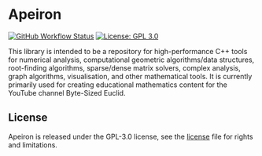 # Apeiron

[![GitHub Workflow Status](https://img.shields.io/github/actions/workflow/status/8bit-euclid/Apeiron/.github/workflows/ci.yml?label=Build&style=plastic)](https://github.com/8bit-euclid/Apeiron/actions/workflows/ci.yml)
[![License: GPL 3.0](https://img.shields.io/github/license/8bit-euclid/Apeiron?color=blue&label=License&style=plastic)](https://www.gnu.org/licenses/gpl-3.0)



This library is intended to be a repository for high-performance C++ tools for numerical analysis, computational geometric algorithms/data structures, root-finding algorithms, sparse/dense matrix solvers, complex analysis, graph algorithms, visualisation, and other mathematical tools. It is currently primarily used for creating educational mathematics content for the YouTube channel Byte-Sized Euclid.

## License

Apeiron is released under the GPL-3.0 license, see the [license](LICENSE.md) file for rights and limitations.
